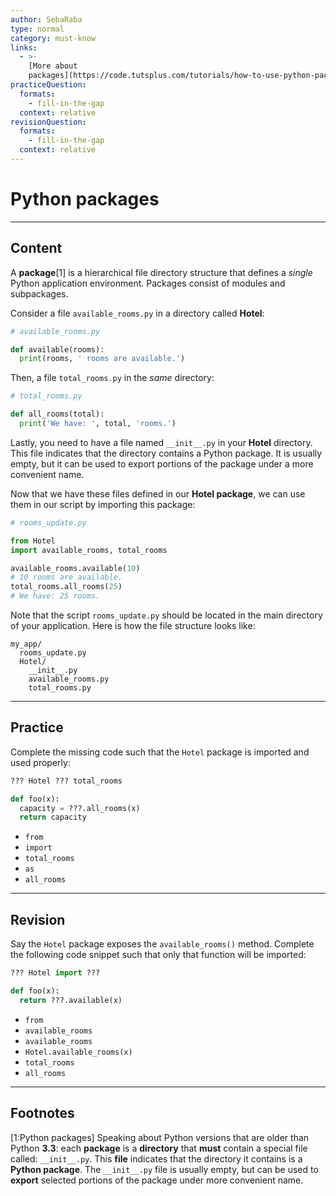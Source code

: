 ```yaml
---
author: SebaRaba
type: normal
category: must-know
links:
  - >-
    [More about
    packages](https://code.tutsplus.com/tutorials/how-to-use-python-packages--cms-26000){website}
practiceQuestion:
  formats:
    - fill-in-the-gap
  context: relative
revisionQuestion:
  formats:
    - fill-in-the-gap
  context: relative
---
```


# Python packages


---

## Content

A **package**[1] is a hierarchical file directory structure that defines a *single* Python application environment. Packages consist of modules and subpackages.

Consider a file `available_rooms.py` in a directory called **Hotel**:

```python
# available_rooms.py

def available(rooms):
  print(rooms, ' rooms are available.')
```

Then, a file `total_rooms.py` in the *same* directory:

```python
# total_rooms.py

def all_rooms(total):
  print('We have: ', total, 'rooms.')
```

Lastly, you need to have a file named `__init__.py` in your **Hotel** directory. This file indicates that the directory contains a Python package. It is usually empty, but it can be used to export portions of the package under a more convenient name.

Now that we have these files defined in our **Hotel package**, we can use them in our script by importing this package:

```python
# rooms_update.py

from Hotel 
import available_rooms, total_rooms

available_rooms.available(10)
# 10 rooms are available.
total_rooms.all_rooms(25)
# We have: 25 rooms.
```

Note that the script `rooms_update.py` should be located in the main directory of your application. Here is how the file structure looks like:

```plain-text
my_app/
  rooms_update.py
  Hotel/
    __init__.py
    available_rooms.py
    total_rooms.py
```


---

## Practice

Complete the missing code such that the `Hotel` package is imported and used properly:

```python
??? Hotel ??? total_rooms

def foo(x):
  capacity = ???.all_rooms(x)
  return capacity
```

- `from`
- `import`
- `total_rooms`
- `as`
- `all_rooms`


---

## Revision

Say the `Hotel` package exposes the `available_rooms()` method. Complete the following code snippet such that only that function will be imported:

```python
??? Hotel import ???

def foo(x):
  return ???.available(x)
```

- `from`
- `available_rooms`
- `available_rooms`
- `Hotel.available_rooms(x)`
- `total_rooms`
- `all_rooms`


---

## Footnotes

[1:Python packages]
Speaking about Python versions that are older than Python **3.3**: each **package** is a **directory** that **must** contain a special file called: `__init__.py`. This **file** indicates that the directory it contains is a **Python package**. The `__init__.py` file is usually empty, but can be used to **export** selected portions of the package under more convenient name.
